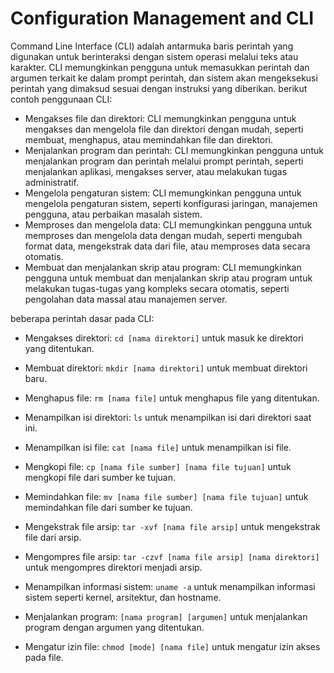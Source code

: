 # Configuration Management and CLI

Command Line Interface (CLI) adalah antarmuka baris perintah yang digunakan untuk berinteraksi dengan sistem operasi melalui teks atau karakter. CLI memungkinkan pengguna untuk memasukkan perintah dan argumen terkait ke dalam prompt perintah, dan sistem akan mengeksekusi perintah yang dimaksud sesuai dengan instruksi yang diberikan. berikut contoh penggunaan CLI:

- Mengakses file dan direktori: CLI memungkinkan pengguna untuk mengakses dan mengelola file dan direktori dengan mudah, seperti membuat, menghapus, atau memindahkan file dan direktori.
- Menjalankan program dan perintah: CLI memungkinkan pengguna untuk menjalankan program dan perintah melalui prompt perintah, seperti menjalankan aplikasi, mengakses server, atau melakukan tugas administratif.
- Mengelola pengaturan sistem: CLI memungkinkan pengguna untuk mengelola pengaturan sistem, seperti konfigurasi jaringan, manajemen pengguna, atau perbaikan masalah sistem.
- Memproses dan mengelola data: CLI memungkinkan pengguna untuk memproses dan mengelola data dengan mudah, seperti mengubah format data, mengekstrak data dari file, atau memproses data secara otomatis.
- Membuat dan menjalankan skrip atau program: CLI memungkinkan pengguna untuk membuat dan menjalankan skrip atau program untuk melakukan tugas-tugas yang kompleks secara otomatis, seperti pengolahan data massal atau manajemen server.

beberapa perintah dasar pada CLI:

- Mengakses direktori: `cd [nama direktori]` untuk masuk ke direktori yang ditentukan.

- Membuat direktori: `mkdir [nama direktori]` untuk membuat direktori baru.

- Menghapus file: `rm [nama file]` untuk menghapus file yang ditentukan.

- Menampilkan isi direktori: `ls` untuk menampilkan isi dari direktori saat ini.

- Menampilkan isi file: `cat [nama file]` untuk menampilkan isi file.

- Mengkopi file: `cp [nama file sumber] [nama file tujuan]` untuk mengkopi file dari sumber ke tujuan.

- Memindahkan file: `mv [nama file sumber] [nama file tujuan]` untuk memindahkan file dari sumber ke tujuan.

- Mengekstrak file arsip: `tar -xvf [nama file arsip]` untuk mengekstrak file dari arsip.

- Mengompres file arsip: `tar -czvf [nama file arsip] [nama direktori]` untuk mengompres direktori menjadi arsip.

- Menampilkan informasi sistem: `uname -a` untuk menampilkan informasi sistem seperti kernel, arsitektur, dan hostname.

- Menjalankan program: `[nama program] [argumen]` untuk menjalankan program dengan argumen yang ditentukan.

- Mengatur izin file: `chmod [mode] [nama file]` untuk mengatur izin akses pada file.
